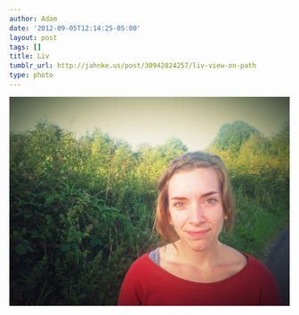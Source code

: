 ```yaml
---
author: Adam
date: '2012-09-05T12:14:25-05:00'
layout: post
tags: []
title: Liv
tumblr_url: http://jahnke.us/post/30942024257/liv-view-on-path
type: photo
---
```


![](/media/tumblr_m9w2o2k7Fu1qga9s2o1_1280.jpg)
